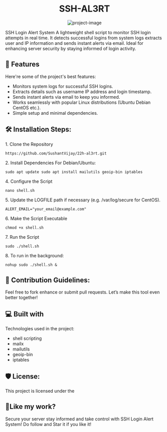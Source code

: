 <h1 align="center" id="title">SSH-AL3RT</h1>

<p align="center"><img src="https://socialify.git.ci/SushantVijay/22h-al3rt/image?font=Source%20Code%20Pro&amp;language=1&amp;name=1&amp;owner=1&amp;pattern=Brick%20Wall&amp;stargazers=1&amp;theme=Auto" alt="project-image"></p>

<p id="description">SSH Login Alert System A lightweight shell script to monitor SSH login attempts in real time. It detects successful logins from system logs extracts user and IP information and sends instant alerts via email. Ideal for enhancing server security by staying informed of login activity.</p>

  
  
<h2>🧐 Features</h2>

Here're some of the project's best features:

*   Monitors system logs for successful SSH logins.
*   Extracts details such as username IP address and login timestamp.
*   Sends instant alerts via email to keep you informed.
*   Works seamlessly with popular Linux distributions (Ubuntu Debian CentOS etc.).
*   Simple setup and minimal dependencies.

<h2>🛠️ Installation Steps:</h2>

<p>1. Clone the Repository</p>

```
https://github.com/SushantVijay/22h-al3rt.git
```

<p>2. Install Dependencies For Debian/Ubuntu:</p>

```
sudo apt update sudo apt install mailutils geoip-bin iptables
```

<p>4. Configure the Script</p>

```
nano shell.sh
```

<p>5. Update the LOGFILE path if necessary (e.g. /var/log/secure for CentOS).</p>

```
ALERT_EMAIL="your_email@example.com"
```

<p>6. Make the Script Executable</p>

```
chmod +x shell.sh
```

<p>7. Run the Script</p>

```
sudo ./shell.sh
```

<p>8. To run in the background:</p>

```
nohup sudo ./shell.sh &
```

<h2>🍰 Contribution Guidelines:</h2>

Feel free to fork enhance or submit pull requests. Let’s make this tool even better together!

  
  
<h2>💻 Built with</h2>

Technologies used in the project:

*   shell scripting
*   mailx
*   mailutils
*   geoip-bin
*   iptables

<h2>🛡️ License:</h2>

This project is licensed under the

<h2>💖Like my work?</h2>

Secure your server stay informed and take control with SSH Login Alert System! Do follow and Star it if you like it!
